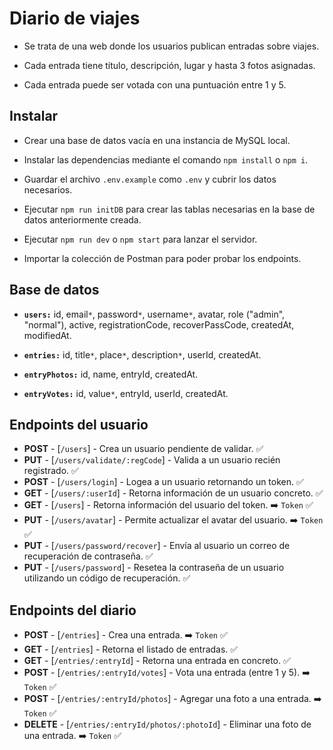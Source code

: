 # Diario de viajes

-   Se trata de una web donde los usuarios publican entradas sobre viajes.

-   Cada entrada tiene título, descripción, lugar y hasta 3 fotos asignadas.

-   Cada entrada puede ser votada con una puntuación entre 1 y 5.

## Instalar

-   Crear una base de datos vacía en una instancia de MySQL local.

-   Instalar las dependencias mediante el comando `npm install` o `npm i`.

-   Guardar el archivo `.env.example` como `.env` y cubrir los datos necesarios.

-   Ejecutar `npm run initDB` para crear las tablas necesarias en la base de datos anteriormente creada.

-   Ejecutar `npm run dev` o `npm start` para lanzar el servidor.

-   Importar la colección de Postman para poder probar los endpoints.

## Base de datos

-   **`users:`** id, email`*`, password`*`, username`*`, avatar, role ("admin", "normal"), active, registrationCode, recoverPassCode, createdAt, modifiedAt.

-   **`entries:`** id, title`*`, place`*`, description`*`, userId, createdAt.

-   **`entryPhotos:`** id, name, entryId, createdAt.

-   **`entryVotes:`** id, value`*`, entryId, userId, createdAt.

## Endpoints del usuario

-   **POST** - [`/users`] - Crea un usuario pendiente de validar. ✅
-   **PUT** - [`/users/validate/:regCode`] - Valida a un usuario recién registrado. ✅
-   **POST** - [`/users/login`] - Logea a un usuario retornando un token. ✅
-   **GET** - [`/users/:userId`] - Retorna información de un usuario concreto. ✅
-   **GET** - [`/users`] - Retorna información del usuario del token. ➡️ `Token` ✅
-   **PUT** - [`/users/avatar`] - Permite actualizar el avatar del usuario. ➡️ `Token` ✅
-   **PUT** - [`/users/password/recover`] - Envía al usuario un correo de recuperación de contraseña. ✅
-   **PUT** - [`/users/password`] - Resetea la contraseña de un usuario utilizando un código de recuperación. ✅

## Endpoints del diario

-   **POST** - [`/entries`] - Crea una entrada. ➡️ `Token` ✅
-   **GET** - [`/entries`] - Retorna el listado de entradas. ✅
-   **GET** - [`/entries/:entryId`] - Retorna una entrada en concreto. ✅
-   **POST** - [`/entries/:entryId/votes`] - Vota una entrada (entre 1 y 5). ➡️ `Token` ✅
-   **POST** - [`/entries/:entryId/photos`] - Agregar una foto a una entrada. ➡️ `Token` ✅
-   **DELETE** - [`/entries/:entryId/photos/:photoId`] - Eliminar una foto de una entrada. ➡️ `Token` ✅
